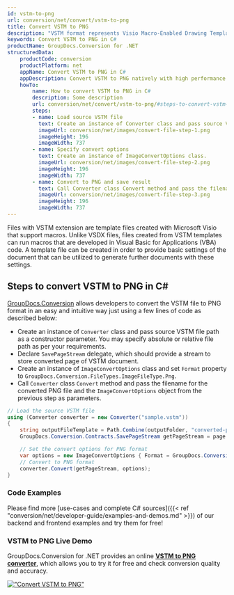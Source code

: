 ```yaml
---
id: vstm-to-png
url: conversion/net/convert/vstm-to-png
title: Convert VSTM to PNG
description: "VSTM format represents Visio Macro-Enabled Drawing Template with .vstm extension. Learn how to convert VSTM to PNG file programmatically in C# language using GroupDocs.Conversion for .NET library."
keywords: Convert VSTM to PNG in C#
productName: GroupDocs.Conversion for .NET
structuredData:
    productCode: conversion
    productPlatform: net
    appName: Convert VSTM to PNG in C#
    appDescription: Convert VSTM to PNG natively with high performance using C# language and server side GroupDocs.Conversion for .NET APIs, without the use of any software like Microsoft or Open Office.
    howTo:
        name: How to convert VSTM to PNG in C# 
        description: Some description
        url: conversion/net/convert/vstm-to-png/#steps-to-convert-vstm-to-png-in-c
        steps:
        - name: Load source VSTM file 
          text: Create an instance of Converter class and pass source VSTM file path as a constructor parameter. You may specify absolute or relative file path as per your requirements. 
          imageUrl: conversion/net/images/convert-file-step-1.png
          imageHeight: 196
          imageWidth: 737
        - name: Specify convert options 
          text: Create an instance of ImageConvertOptions class.
          imageUrl: conversion/net/images/convert-file-step-2.png
          imageHeight: 196
          imageWidth: 737
        - name: Convert to PNG and save result 
          text: Call Converter class Convert method and pass the filename for the converted HTML file and the ImageConvertOptions object from the previous step as parameters.
          imageUrl: conversion/net/images/convert-file-step-3.png
          imageHeight: 196
          imageWidth: 737
---
```


Files with VSTM extension are template files created with Microsoft Visio that support macros. Unlike VSDX files, files created from VSTM templates can run macros that are developed in Visual Basic for Applications (VBA) code. A template file can be created in order to provide basic settings of the document that can be utilized to generate further documents with these settings.

## Steps to convert VSTM to PNG in C#

[GroupDocs.Conversion](https://products.groupdocs.com/conversion/net) allows developers to convert the VSTM file to PNG format in an easy and intuitive way just using a few lines of code as described below:

* Create an instance of `Converter` class and pass source VSTM file path as a constructor parameter. You may specify absolute or relative file path as per your requirements. 
* Declare `SavePageStream` delegate, which should provide a stream to store converted page of VSTM document.
* Create an instance of `ImageConvertOptions` class and set `Format` property to `GroupDocs.Conversion.FileTypes.ImageFileType.Png`.
* Call `Converter` class `Convert` method and pass the filename for the converted PNG file and the `ImageConvertOptions` object from the previous step as parameters.

```csharp
// Load the source VSTM file
using (Converter converter = new Converter("sample.vstm"))
{
    string outputFileTemplate = Path.Combine(outputFolder, "converted-page-{0}.png");
    GroupDocs.Conversion.Contracts.SavePageStream getPageStream = page => new FileStream(string.Format(outputFileTemplate, page), FileMode.Create);

    // Set the convert options for PNG format
    var options = new ImageConvertOptions { Format = GroupDocs.Conversion.FileTypes.ImageFileType.Png };   
    // Convert to PNG format
    converter.Convert(getPageStream, options);
}
```

### Code Examples

Please find more [use-cases and complete C# sources]({{< ref "conversion/net/developer-guide/examples-and-demos.md" >}}) of our backend and frontend examples and try them for free!

### VSTM to PNG Live Demo

GroupDocs.Conversion for .NET provides an online [**VSTM to PNG converter**](https://products.groupdocs.app/conversion/vstm-to-png), which allows you to try it for free and check conversion quality and accuracy.

[!["Convert VSTM to PNG"](conversion/net/images/convert-to-png/convert-vstm-to-png.png)](https://products.groupdocs.app/conversion/vstm-to-png)